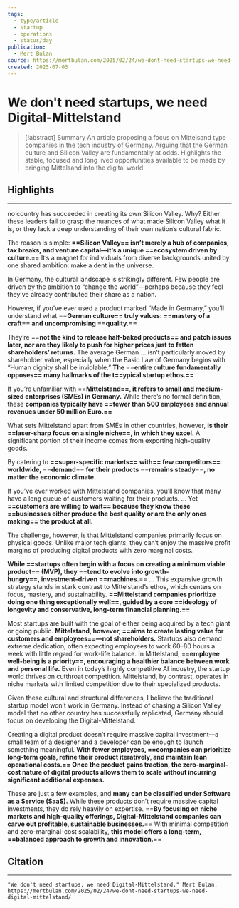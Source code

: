 ```yaml
---
tags:
  - type/article
  - startup
  - operations
  - status/day
publication:
  - Mert Bulan
source: https://mertbulan.com/2025/02/24/we-dont-need-startups-we-need-digital-mittelstand/
created: 2025-07-03
---
```

# We don't need startups, we need Digital-Mittelstand

> [!abstract] Summary
> An article proposing a focus on Mittelsand type companies in the tech industry of Germany. Arguing that the German culture and Silicon Valley are fundamentally at odds. Highlights the stable, focused and long lived opportunities available to be made by bringing Mittelsand into the digital world.
## Highlights
---
no country has succeeded in creating its own Silicon Valley. Why? Either these leaders fail to grasp the nuances of what made Silicon Valley what it is, or they lack a deep understanding of their own nation’s cultural fabric.

The reason is simple: **==Silicon Valley== isn’t merely a hub of companies, tax breaks, and venture capital—it’s a unique ==ecosystem driven by culture.**== It’s a magnet for individuals from diverse backgrounds united by one shared ambition: make a dent in the universe.

In Germany, the cultural landscape is strikingly different. Few people are driven by the ambition to “change the world”—perhaps because they feel they’ve already contributed their share as a nation.

However, if you’ve ever used a product marked “Made in Germany,” you’ll understand what **==German culture== truly values: ==mastery of a craft== and uncompromising ==quality.==**

They’re ==**not the kind to release half-baked products== and patch issues later, nor are they likely to push for higher prices just to fatten shareholders’ returns.** The average German ... isn’t particularly moved by shareholder value, especially when the Basic Law of Germany begins with “Human dignity shall be inviolable.” **The ==entire culture fundamentally opposes== many hallmarks of the t==ypical startup ethos.==**

If you’re unfamiliar with ==**Mittelstand==, it refers to small and medium-sized enterprises (SMEs) in Germany.** While there’s no formal definition, these **companies typically have ==fewer than 500 employees and annual revenues under 50 million Euro.==**

What sets Mittelstand apart from SMEs in other countries, however, **is their ==laser-sharp focus on a single niche==, in which they excel.** A significant portion of their income comes from exporting high-quality goods.

By catering to **==super-specific markets== with== few competitors== worldwide, ==demand== for their products ==remains steady==, no matter the economic climate.**

If you’ve ever worked with Mittelstand companies, you’ll know that many have a long queue of customers waiting for their products. ... Yet **==customers are willing to wait== because they know these ==businesses either produce the best quality or are the only ones making== the product at all.**

The challenge, however, is that Mittelstand companies primarily focus on physical goods. Unlike major tech giants, they can’t enjoy the massive profit margins of producing digital products with zero marginal costs.

**While ==startups often begin with a focus on creating a minimum viable product== (MVP), they ==tend to evolve into growth-hungry==, investment-driven ==machines.**== ... This expansive growth strategy stands in stark contrast to Mittelstand’s ethos, which centers on focus, mastery, and sustainability. **==Mittelstand companies prioritize doing one thing exceptionally well==, guided by a core ==ideology of longevity and conservative, long-term financial planning.==**

Most startups are built with the goal of either being acquired by a tech giant or going public. **Mittelstand, however, ==aims to create lasting value for customers and employees==—not shareholders.** Startups also demand extreme dedication, often expecting employees to work 60–80 hours a week with little regard for work-life balance. In Mittelstand, ==**employee well-being is a priority==, encouraging a healthier balance between work and personal life.** Even in today’s highly competitive AI industry, the startup world thrives on cutthroat competition. Mittelstand, by contrast, operates in niche markets with limited competition due to their specialized products.

Given these cultural and structural differences, I believe the traditional startup model won’t work in Germany. Instead of chasing a Silicon Valley model that no other country has successfully replicated, Germany should focus on developing the Digital-Mittelstand.

Creating a digital product doesn’t require massive capital investment—a small team of a designer and a developer can be enough to launch something meaningful. **With fewer employees, ==companies can prioritize long-term goals, refine their product iteratively, and maintain lean operational costs.== Once the product gains traction, the zero-marginal-cost nature of digital products allows them to scale without incurring significant additional expenses.**

These are just a few examples, and **many can be classified under Software as a Service (SaaS).** While these products don’t require massive capital investments, they do rely heavily on expertise. ==**By focusing on niche markets and high-quality offerings, Digital-Mittelstand companies can carve out profitable, sustainable businesses.**== With minimal competition and zero-marginal-cost scalability, **this model offers a long-term, ==balanced approach to growth and innovation.**==

## Citation
---
```
"We don't need startups, we need Digital-Mittelstand." Mert Bulan. https://mertbulan.com/2025/02/24/we-dont-need-startups-we-need-digital-mittelstand/
```
